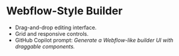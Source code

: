 # Webflow-Style Builder

- Drag-and-drop editing interface.
- Grid and responsive controls.
- GitHub Copilot prompt: *Generate a Webflow-like builder UI with draggable components.*